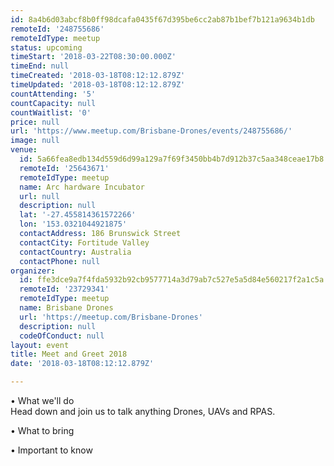 ```yaml
---
id: 8a4b6d03abcf8b0ff98dcafa0435f67d395be6cc2ab87b1bef7b121a9634b1db
remoteId: '248755686'
remoteIdType: meetup
status: upcoming
timeStart: '2018-03-22T08:30:00.000Z'
timeEnd: null
timeCreated: '2018-03-18T08:12:12.879Z'
timeUpdated: '2018-03-18T08:12:12.879Z'
countAttending: '5'
countCapacity: null
countWaitlist: '0'
price: null
url: 'https://www.meetup.com/Brisbane-Drones/events/248755686/'
image: null
venue:
  id: 5a66fea8edb134d559d6d99a129a7f69f3450bb4b7d912b37c5aa348ceae17b8
  remoteId: '25643671'
  remoteIdType: meetup
  name: Arc hardware Incubator
  url: null
  description: null
  lat: '-27.455814361572266'
  lon: '153.0321044921875'
  contactAddress: 186 Brunswick Street
  contactCity: Fortitude Valley
  contactCountry: Australia
  contactPhone: null
organizer:
  id: ffe3dce9a7f4fda5932b92cb9577714a3d79ab7c527e5a5d84e560217f2a1c5a
  remoteId: '23729341'
  remoteIdType: meetup
  name: Brisbane Drones
  url: 'https://meetup.com/Brisbane-Drones'
  description: null
  codeOfConduct: null
layout: event
title: Meet and Greet 2018
date: '2018-03-18T08:12:12.879Z'

---
```

<p>• What we'll do<br/>Head down and join us to talk anything Drones, UAVs and RPAS.</p> <p>• What to bring</p> <p>• Important to know</p>

